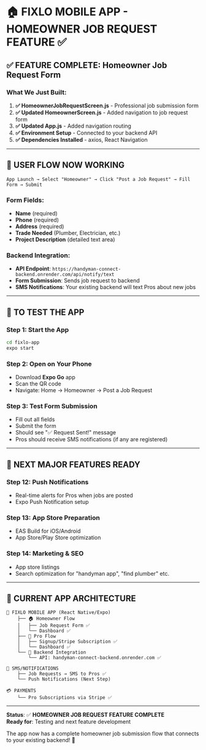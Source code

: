 # 🏠 FIXLO MOBILE APP - HOMEOWNER JOB REQUEST FEATURE ✅

## ✅ **FEATURE COMPLETE: Homeowner Job Request Form**

### What We Just Built:
1. **✅ HomeownerJobRequestScreen.js** - Professional job submission form
2. **✅ Updated HomeownerScreen.js** - Added navigation to job request form
3. **✅ Updated App.js** - Added navigation routing
4. **✅ Environment Setup** - Connected to your backend API
5. **✅ Dependencies Installed** - axios, React Navigation

---

## 🎯 **USER FLOW NOW WORKING**

```
App Launch → Select "Homeowner" → Click "Post a Job Request" → Fill Form → Submit
```

### Form Fields:
- **Name** (required)
- **Phone** (required) 
- **Address** (required)
- **Trade Needed** (Plumber, Electrician, etc.)
- **Project Description** (detailed text area)

### Backend Integration:
- **API Endpoint**: `https://handyman-connect-backend.onrender.com/api/notify/text`
- **Form Submission**: Sends job request to backend
- **SMS Notifications**: Your existing backend will text Pros about new jobs

---

## 📱 **TO TEST THE APP**

### Step 1: Start the App
```bash
cd fixlo-app
expo start
```

### Step 2: Open on Your Phone
- Download **Expo Go** app
- Scan the QR code
- Navigate: Home → Homeowner → Post a Job Request

### Step 3: Test Form Submission
- Fill out all fields
- Submit the form
- Should see "✅ Request Sent!" message
- Pros should receive SMS notifications (if any are registered)

---

## 🚀 **NEXT MAJOR FEATURES READY**

### **Step 12: Push Notifications** 
- Real-time alerts for Pros when jobs are posted
- Expo Push Notification setup

### **Step 13: App Store Preparation**
- EAS Build for iOS/Android
- App Store/Play Store optimization

### **Step 14: Marketing & SEO**
- App store listings
- Search optimization for "handyman app", "find plumber" etc.

---

## 🎯 **CURRENT APP ARCHITECTURE**

```
📱 FIXLO MOBILE APP (React Native/Expo)
    ├── 🏠 Homeowner Flow
    │   ├── Job Request Form ✅
    │   └── Dashboard ✅
    ├── 👷 Pro Flow  
    │   ├── Signup/Stripe Subscription ✅
    │   └── Dashboard ✅
    └── 🔄 Backend Integration
        └── API: handyman-connect-backend.onrender.com ✅

📧 SMS/NOTIFICATIONS
    ├── Job Requests → SMS to Pros ✅
    └── Push Notifications (Next Step)

💳 PAYMENTS
    └── Pro Subscriptions via Stripe ✅
```

---

**Status**: ✅ **HOMEOWNER JOB REQUEST FEATURE COMPLETE**  
**Ready for**: Testing and next feature development

The app now has a complete homeowner job submission flow that connects to your existing backend! 🎉
